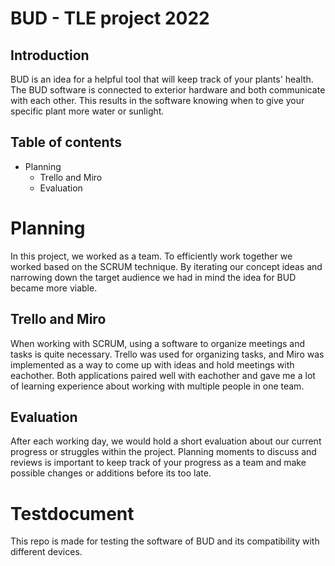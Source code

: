# BUD - TLE project 2022

## Introduction
BUD is an idea for a helpful tool that will keep track of your plants' health. The BUD software is connected to exterior hardware and both communicate with each other. This results in the software knowing when to give your specific plant more water or sunlight.

## Table of contents
- Planning
   - Trello and Miro
   - Evaluation

# Planning
In this project, we worked as a team. To efficiently work together we worked based on the SCRUM technique. By iterating our concept ideas and narrowing down the target audience we had in mind the idea for BUD became more viable. 

## Trello and Miro
When working with SCRUM, using a software to organize meetings and tasks is quite necessary. Trello was used for organizing tasks, and Miro was implemented as a way to come up with ideas and hold meetings with eachother. Both applications paired well with eachother and gave me a lot of learning experience about working with multiple people in one team.

## Evaluation
After each working day, we would hold a short evaluation about our current progress or struggles within the project. Planning moments to discuss and reviews is important to keep track of your progress as a team and make possible changes or additions before its too late.

# Testdocument
This repo is made for testing the software of BUD and its compatibility with different devices. 


